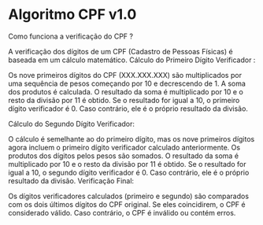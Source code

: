 # Algoritmo CPF v1.0



Como funciona a verificação do CPF ?

A verificação dos dígitos de um CPF (Cadastro de Pessoas Físicas) é baseada em um cálculo matemático. Cálculo do Primeiro Dígito Verificador :

Os nove primeiros dígitos do CPF (XXX.XXX.XXX) são multiplicados por uma sequência de pesos começando por 10 e decrescendo de 1. A soma dos produtos é calculada. O resultado da soma é multiplicado por 10 e o resto da divisão por 11 é obtido. Se o resultado for igual a 10, o primeiro dígito verificador é 0. Caso contrário, ele é o próprio resultado da divisão.

Cálculo do Segundo Dígito Verificador:

O cálculo é semelhante ao do primeiro dígito, mas os nove primeiros dígitos agora incluem o primeiro dígito verificador calculado anteriormente. Os produtos dos dígitos pelos pesos são somados. O resultado da soma é multiplicado por 10 e o resto da divisão por 11 é obtido. Se o resultado for igual a 10, o segundo dígito verificador é 0. Caso contrário, ele é o próprio resultado da divisão. Verificação Final:

Os dígitos verificadores calculados (primeiro e segundo) são comparados com os dois últimos dígitos do CPF original. Se eles coincidirem, o CPF é considerado válido. Caso contrário, o CPF é inválido ou contém erros.
